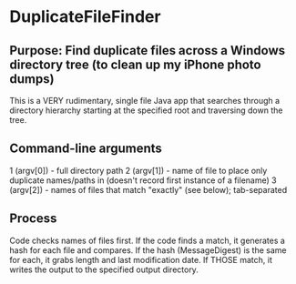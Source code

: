 # DuplicateFileFinder
## Purpose: Find duplicate files across a Windows directory tree (to clean up my iPhone photo dumps)

This is a VERY rudimentary, single file Java app that searches through a directory hierarchy starting at the specified root and traversing down the tree. 

## Command-line arguments
1 (argv[0]) - full directory path
2 (argv[1]) - name of file to place only duplicate names/paths in (doesn't record first instance of a filename)
3 (argv[2]) - names of files that match "exactly" (see below); tab-separated

## Process
Code checks names of files first. 
If the code finds a match, it generates a hash for each file and compares.
If the hash (MessageDigest) is the same for each, it grabs length and last modification date.
If THOSE match, it writes the output to the specified output directory.
